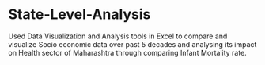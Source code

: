 # State-Level-Analysis
Used Data Visualization and Analysis tools in Excel to compare and visualize Socio economic data over past 5 decades and analysing its impact on Health sector of Maharashtra through comparing Infant Mortality rate.
